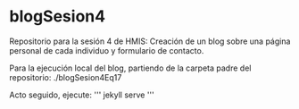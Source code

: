 # blogSesion4
Repositorio para la sesión 4 de HMIS: Creación de un blog sobre una página personal de cada individuo y formulario de contacto.

Para la ejecución local del blog, partiendo de la carpeta padre del repositorio:
./blogSesion4Eq17

Acto seguido, ejecute: 
'''
jekyll serve
'''